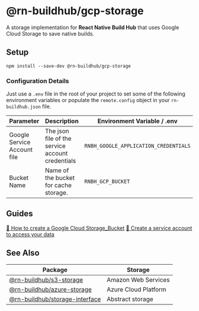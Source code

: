# @rn-buildhub/gcp-storage

A storage implementation for **React Native Build Hub** that uses Google Cloud Storage to save native builds.

## Setup

```
npm install --save-dev @rn-buildhub/gcp-storage
```

### Configuration Details

Just use a `.env` file in the root of your project to set some of the following environment variables
or populate the `remote.config` object in your `rn-buildhub.json` file.

| Parameter                   | Description                                      | Environment Variable / .env |
|-----------------------------|--------------------------------------------------|-----------------------------|
| Google Service Account file | The json file of the service account credentials | `RNBH_GOOGLE_APPLICATION_CREDENTIALS`          | 
| Bucket Name                 | Name of the bucket for cache storage.            | `RNBH_GCP_BUCKET`      |


## Guides

[🔗 How to create a Google Cloud Storage_Bucket](https://cloud.google.com/storage/docs/creating-buckets)
[🔗 Create a service account to access your data](https://www.bizstats.ai/_/analytics-ai/user-guide/connections/google-cloud/google-storage/grant-permission/)

## See Also

| Package                                                          | Storage              |
|------------------------------------------------------------------|----------------------|
| [@rn-buildhub/s3-storage](../storage-s3/README.md)               | Amazon Web Services  |
| [@rn-buildhub/azure-storage](../storage-azure/README.md)         | Azure Cloud Platform |
| [@rn-buildhub/storage-interface](../storage-interface/README.md) | Abstract storage     |
